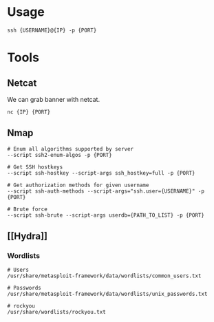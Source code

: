 # Usage

```shell
ssh {USERNAME}@{IP} -p {PORT}
```

# Tools

## Netcat

We can grab banner with netcat.

```shell
nc {IP} {PORT}
```

## Nmap

```shell
# Enum all algorithms supported by server
--script ssh2-enum-algos -p {PORT}

# Get SSH hostkeys
--script ssh-hostkey --script-args ssh_hostkey=full -p {PORT}

# Get authorization methods for given username
--script ssh-auth-methods --script-args="ssh.user={USERNAME}" -p {PORT}

# Brute force
--script ssh-brute --script-args userdb={PATH_TO_LIST} -p {PORT}
```

## [[Hydra]]

### Wordlists

```shell
# Users
/usr/share/metasploit-framework/data/wordlists/common_users.txt

# Passwords
/usr/share/metasploit-framework/data/wordlists/unix_passwords.txt

# rockyou
/usr/share/wordlists/rockyou.txt
```